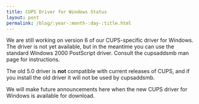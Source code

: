 ```yaml
---
title: CUPS Driver for Windows Status
layout: post
permalink: /blog/:year-:month-:day-:title.html
---
```


We are still working on version 6 of our CUPS-specific driver for Windows. The driver is not yet available, but in the meantime you can use the standard Windows 2000 PostScript driver. Consult the cupsaddsmb man page for instructions.

The old 5.0 driver is <b>not</b> compatible with current releases of CUPS, and if you install the old driver it will not be used by cupsaddsmb.

We will make future announcements here when the new CUPS driver for Windows is available for download.

